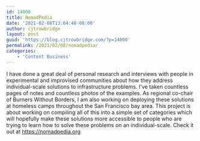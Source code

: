 ```yaml
---
id: 14000
title: NomadPedia
date: '2021-02-08T13:04:48-08:00'
author: cjtrowbridge
layout: post
guid: 'https://blog.cjtrowbridge.com/?p=14000'
permalink: /2021/02/08/nomadpedia/
categories:
    - 'Content Business'
---
```


I have done a great deal of personal research and interviews with people in experimental and improvised communities about how they address individual-scale solutions to infrastructure problems. I've taken countless pages of notes and countless photos of the examples. As regional co-chair of Burners Without Borders, I am also working on deploying these solutions at homeless camps throughout the San Francisco bay area. This project is about working on compiling all of this into a simple set of categories which will hopefully make these solutions more accessible to people who are trying to learn how to solve these problems on an individual-scale. Check it out at <https://nomadpedia.org>